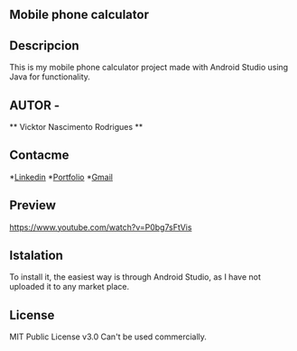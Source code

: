 ## Mobile phone calculator

## Descripcion

This is my mobile phone calculator project made with Android Studio using Java for functionality.

## AUTOR -
** Vicktor Nascimento Rodrigues **

## Contacme
*[Linkedin](https://www.linkedin.com/in/vicktor-nascimento-rodrigues-a1817825a/)
*[Portfolio](https://vicktorwork.000webhostapp.com)
*[Gmail](vicktornascimento@gmail.com)

## Preview


https://www.youtube.com/watch?v=P0bg7sFtVis

## Istalation 
To install it, the easiest way is through Android Studio, as I have not uploaded it to any market place.

## License
MIT Public License v3.0
Can't be used commercially.
